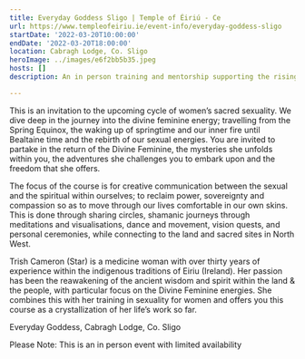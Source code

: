 ```yaml
---
title: Everyday Goddess Sligo | Temple of Éiriú - Ce
url: https://www.templeofeiriu.ie/event-info/everyday-goddess-sligo
startDate: '2022-03-20T10:00:00'
endDate: '2022-03-20T18:00:00'
location: Cabragh Lodge, Co. Sligo
heroImage: ../images/e6f2bb5b35.jpeg
hosts: []
description: An in person training and mentorship supporting the rising feminine in returning to the sacred power of her sexuality.

---
```


This is an invitation to the upcoming cycle of women’s sacred sexuality. We dive deep in the journey into the divine feminine energy; travelling from the Spring Equinox, the waking up of springtime and our inner fire until Bealtaine time and the rebirth of our sexual energies. You are invited to partake in the return of the Divine Feminine, the mysteries she unfolds within you, the adventures she challenges you to embark upon and the freedom that she offers.

The focus of the course is for creative communication between the sexual and the spiritual within ourselves; to reclaim power, sovereignty and compassion so as to move through our lives comfortable in our own skins. This is done through sharing circles, shamanic journeys through meditations and visualisations, dance and movement, vision quests, and personal ceremonies, while connecting to the land and sacred sites in North West.

Trish Cameron (Star) is a medicine woman with over thirty years of experience within the indigenous traditions of Eiriu (Ireland). Her passion has been the reawakening of the ancient wisdom and spirit within the land & the people, with particular focus on the Divine Feminine energies. She combines this with her training in sexuality for women and offers you this course as a crystallization of her life’s work so far.

Everyday Goddess, Cabragh Lodge, Co. Sligo

Please Note: This is an in person event with limited availability
